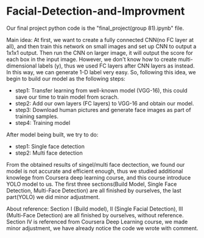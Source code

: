 # Facial-Detection-and-Improvment

Our final project python code is the "final_project(group 81).ipynb" file.

Main idea: 
At first, we want to create a fully connected CNN(no FC layer at all), and then train this network on small images and set up CNN to output a 1x1x1 output. Then run the CNN on larger image, it will output the score for each box in the input image. However, we don't know how to create multi-dimensional labels (y), thus we used FC layers after CNN layers as instead. In this way, we can generate 1-D label very easy. So, following this idea, we begin to build our model as the following steps:

- step1: Transfer learning from well-known model (VGG-16), this could save our time to train model from scrach.
- step2: Add our own layers (FC layers) to VGG-16 and obtain our model.
- step3: Download human pictures and generate face images as part of training samples.
- step4: Training model

After model being built, we try to do:
- step1: Single face detection
- step2: Multi face detection

From the obtained results of singel/multi face dectection, we found our model is not accurate and efficient enough, thus we studied additional knowlege from Coursera deep learning course, and this course introduce YOLO model to us.
The first three sections(Build Model, Single Face Detection, Multi-Face Detection) are all finished by ourselves, the last part(YOLO) we did minor adjustment.

About reference:
Section Ⅰ (Build model), Ⅱ (Single Facial Detection), ⅡⅠ (Multi-Face Detection) are all finished by ourselves, without reference. Section Ⅳ is referenced from Coursera Deep Learning course, we made minor adjustment, we have already notice the code we wrote with comment.